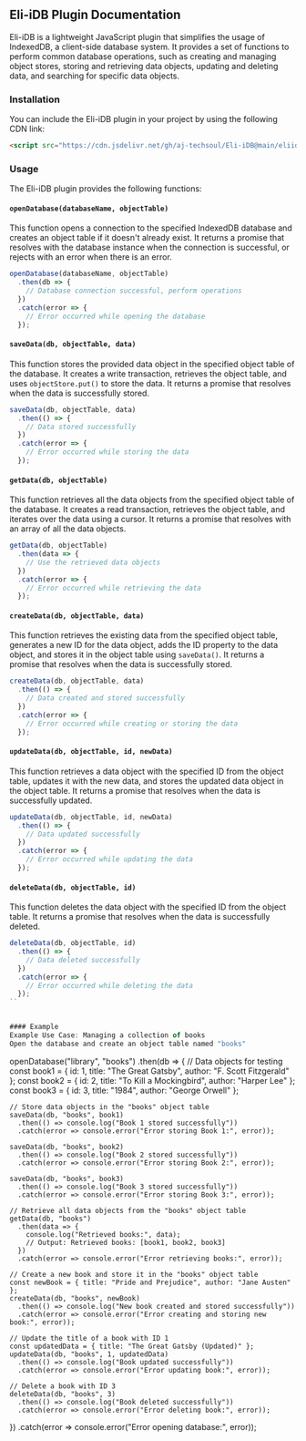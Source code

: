 ## Eli-iDB Plugin Documentation

Eli-iDB is a lightweight JavaScript plugin that simplifies the usage of IndexedDB, a client-side database system. It provides a set of functions to perform common database operations, such as creating and managing object stores, storing and retrieving data objects, updating and deleting data, and searching for specific data objects.

### Installation

You can include the Eli-iDB plugin in your project by using the following CDN link:

```html
<script src="https://cdn.jsdelivr.net/gh/aj-techsoul/Eli-iDB@main/eliidb.js"></script>
```

### Usage

The Eli-iDB plugin provides the following functions:

#### `openDatabase(databaseName, objectTable)`

This function opens a connection to the specified IndexedDB database and creates an object table if it doesn't already exist. It returns a promise that resolves with the database instance when the connection is successful, or rejects with an error when there is an error.

```javascript
openDatabase(databaseName, objectTable)
  .then(db => {
    // Database connection successful, perform operations
  })
  .catch(error => {
    // Error occurred while opening the database
  });
```

#### `saveData(db, objectTable, data)`

This function stores the provided data object in the specified object table of the database. It creates a write transaction, retrieves the object table, and uses `objectStore.put()` to store the data. It returns a promise that resolves when the data is successfully stored.

```javascript
saveData(db, objectTable, data)
  .then(() => {
    // Data stored successfully
  })
  .catch(error => {
    // Error occurred while storing the data
  });
```

#### `getData(db, objectTable)`

This function retrieves all the data objects from the specified object table of the database. It creates a read transaction, retrieves the object table, and iterates over the data using a cursor. It returns a promise that resolves with an array of all the data objects.

```javascript
getData(db, objectTable)
  .then(data => {
    // Use the retrieved data objects
  })
  .catch(error => {
    // Error occurred while retrieving the data
  });
```

#### `createData(db, objectTable, data)`

This function retrieves the existing data from the specified object table, generates a new ID for the data object, adds the ID property to the data object, and stores it in the object table using `saveData()`. It returns a promise that resolves when the data is successfully stored.

```javascript
createData(db, objectTable, data)
  .then(() => {
    // Data created and stored successfully
  })
  .catch(error => {
    // Error occurred while creating or storing the data
  });
```

#### `updateData(db, objectTable, id, newData)`

This function retrieves a data object with the specified ID from the object table, updates it with the new data, and stores the updated data object in the object table. It returns a promise that resolves when the data is successfully updated.

```javascript
updateData(db, objectTable, id, newData)
  .then(() => {
    // Data updated successfully
  })
  .catch(error => {
    // Error occurred while updating the data
  });
```

#### `deleteData(db, objectTable, id)`

This function deletes the data object with the specified ID from the object table. It returns a promise that resolves when the data is successfully deleted.

```javascript
deleteData(db, objectTable, id)
  .then(() => {
    // Data deleted successfully
  })
  .catch(error => {
    // Error occurred while deleting the data
  });
``


#### Example
Example Use Case: Managing a collection of books
Open the database and create an object table named "books"
```
openDatabase("library", "books")
  .then(db => {
    // Data objects for testing
    const book1 = { id: 1, title: "The Great Gatsby", author: "F. Scott Fitzgerald" };
    const book2 = { id: 2, title: "To Kill a Mockingbird", author: "Harper Lee" };
    const book3 = { id: 3, title: "1984", author: "George Orwell" };

    // Store data objects in the "books" object table
    saveData(db, "books", book1)
      .then(() => console.log("Book 1 stored successfully"))
      .catch(error => console.error("Error storing Book 1:", error));

    saveData(db, "books", book2)
      .then(() => console.log("Book 2 stored successfully"))
      .catch(error => console.error("Error storing Book 2:", error));

    saveData(db, "books", book3)
      .then(() => console.log("Book 3 stored successfully"))
      .catch(error => console.error("Error storing Book 3:", error));

    // Retrieve all data objects from the "books" object table
    getData(db, "books")
      .then(data => {
        console.log("Retrieved books:", data);
        // Output: Retrieved books: [book1, book2, book3]
      })
      .catch(error => console.error("Error retrieving books:", error));

    // Create a new book and store it in the "books" object table
    const newBook = { title: "Pride and Prejudice", author: "Jane Austen" };
    createData(db, "books", newBook)
      .then(() => console.log("New book created and stored successfully"))
      .catch(error => console.error("Error creating and storing new book:", error));

    // Update the title of a book with ID 1
    const updatedData = { title: "The Great Gatsby (Updated)" };
    updateData(db, "books", 1, updatedData)
      .then(() => console.log("Book updated successfully"))
      .catch(error => console.error("Error updating book:", error));

    // Delete a book with ID 3
    deleteData(db, "books", 3)
      .then(() => console.log("Book deleted successfully"))
      .catch(error => console.error("Error deleting book:", error));
  })
  .catch(error => console.error("Error opening database:", error));
```
